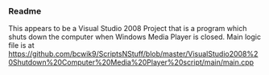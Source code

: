 ### Readme
This appears to be a Visual Studio 2008 Project that is a program which shuts down the computer when Windows Media Player is closed.
Main logic file is at https://github.com/bcwik9/ScriptsNStuff/blob/master/VisualStudio2008%20Shutdown%20Computer%20Media%20Player%20script/main/main.cpp
